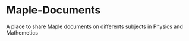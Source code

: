 # Maple-Documents
A place to share Maple documents on differents subjects in Physics and Mathemetics
